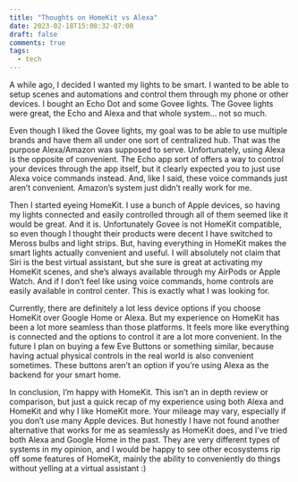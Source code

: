 ```yaml
---
title: "Thoughts on HomeKit vs Alexa"
date: 2023-02-18T15:08:32-07:00
draft: false
comments: true
tags:
  - tech
---
```


A while ago, I decided I wanted my lights to be smart. I wanted to be able to setup scenes and automations and control them through my phone or other devices. I bought an Echo Dot and some Govee lights. The Govee lights were great, the Echo and Alexa and that whole system... not so much.

Even though I liked the Govee lights, my goal was to be able to use multiple brands and have them all under one sort of centralized hub. That was the purpose Alexa/Amazon was supposed to serve. Unfortunately, using Alexa is the opposite of convenient. The Echo app sort of offers a way to control your devices through the app itself, but it clearly expected you to just use Alexa voice commands instead. And, like I said, these voice commands just aren’t convenient. Amazon’s system just didn’t really work for me.

Then I started eyeing HomeKit. I use a bunch of Apple devices, so having my lights connected and easily controlled through all of them seemed like it would be great. And it is. Unfortunately Govee is not HomeKit compatible, so even though I thought their products were decent I have switched to Meross bulbs and light strips. But, having everything in HomeKit makes the smart lights actually convenient and useful. I will absolutely not claim that Siri is the best virtual assistant, but she sure is great at activating my HomeKit scenes, and she’s always available through my AirPods or Apple Watch. And if I don’t feel like using voice commands, home controls are easily available in control center. This is exactly what I was looking for.

Currently, there are definitely a lot less device options if you choose HomeKit over Google Home or Alexa. But my experience on HomeKit has been a lot more seamless than those platforms. It feels more like everything is connected and the options to control it are a lot more convenient. In the future I plan on buying a few Eve Buttons or something similar, because having actual physical controls in the real world is also convenient sometimes. These buttons aren’t an option if you’re using Alexa as the backend for your smart home. 

In conclusion, I’m happy with HomeKit. This isn’t an in depth review or comparison, but just a quick recap of my experience using both Alexa and HomeKit and why I like HomeKit more. Your mileage may vary, especially if you don’t use many Apple devices. But honestly I have not found another alternative that works for me as seamlessly as HomeKit does, and I’ve tried both Alexa and Google Home in the past. They are very different types of systems in my opinion, and I would be happy to see other ecosystems rip off some features of HomeKit, mainly the ability to conveniently do things without yelling at a virtual assistant :)